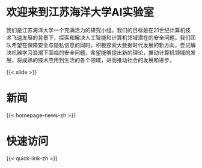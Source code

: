 # 欢迎来到江苏海洋大学AI实验室

我们是江苏海洋大学一个充满活力的研究小组。我们的目标是在21世纪计算机技术飞速发展的背景下，探索和解决人工智能和计算机领域潜在的安全问题。我们团队希望在保障安全与隐私信息的同时，积极探索大数据时代发展的新方向，尝试解决机器学习浪潮下面临的安全问题，希望能够提出新的理论，推动计算机领域的发展，将成熟的技术应用到生活的各个领域，进而推动社会的发展和进步。

{{< slide >}}



<!-- 我们位于江苏海洋大学，坐落于江苏省连云港市，是由江苏省人民政府举办，江苏省主管的全日制本科高校，是江苏省首批一流应用型本科高校建设单位。被遴选为“十四五”时期教育强国推进工程储备院校，是教育部数据中国“百校工程”建设高校、农业部国家现代农业产业技术体系建设依托高校、全国涉海高校教务联盟理事高校。 -->

# 新闻

{{< homepage-news-zh >}}

# 快速访问

{{< quick-link-zh >}}



